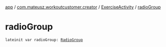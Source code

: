 [app](../../index.md) / [com.mateusz.workoutcustomer.creator](../index.md) / [ExerciseActivity](index.md) / [radioGroup](./radio-group.md)

# radioGroup

`lateinit var radioGroup: `[`RadioGroup`](https://developer.android.com/reference/android/widget/RadioGroup.html)